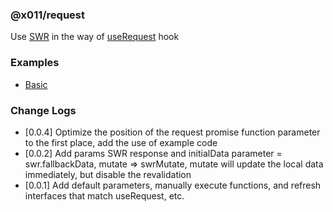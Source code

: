### @x011/request

Use [SWR](https://swr.vercel.app/zh-CN) in the way of [useRequest](https://ahooks.js.org/zh-CN/hooks/use-request/index) hook

### Examples
* [Basic](https://github.com/linyupark/zion-request/tree/master/src/example/basic.tsx)

### Change Logs
* [0.0.4] Optimize the position of the request promise function parameter to the first place, add the use of example code
* [0.0.2] Add params SWR response and initialData parameter = swr.fallbackData, mutate => swrMutate, mutate will update the local data immediately, but disable the revalidation
* [0.0.1] Add default parameters, manually execute functions, and refresh interfaces that match useRequest, etc.

